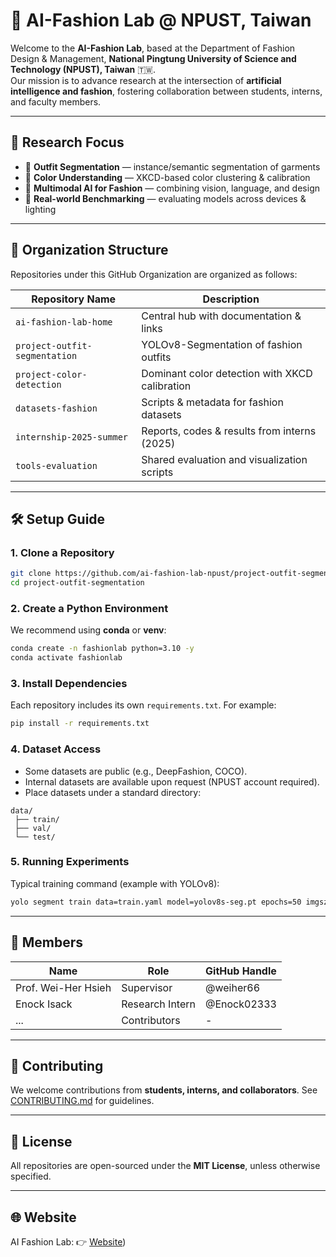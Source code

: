 # 🧵 AI-Fashion Lab @ NPUST, Taiwan

Welcome to the **AI-Fashion Lab**, based at the Department of Fashion Design & Management, **National Pingtung University of Science and Technology (NPUST), Taiwan** 🇹🇼.  
Our mission is to advance research at the intersection of **artificial intelligence and fashion**, fostering collaboration between students, interns, and faculty members.

---

## 🔬 Research Focus
- 👕 **Outfit Segmentation** — instance/semantic segmentation of garments  
- 🎨 **Color Understanding** — XKCD-based color clustering & calibration  
- 🤖 **Multimodal AI for Fashion** — combining vision, language, and design  
- 📸 **Real-world Benchmarking** — evaluating models across devices & lighting  

---

## 📂 Organization Structure
Repositories under this GitHub Organization are organized as follows:

| Repository Name                          | Description                                    |
|------------------------------------------|------------------------------------------------|
| `ai-fashion-lab-home`                    | Central hub with documentation & links        |
| `project-outfit-segmentation`            | YOLOv8-Segmentation of fashion outfits        |
| `project-color-detection`                | Dominant color detection with XKCD calibration|
| `datasets-fashion`                       | Scripts & metadata for fashion datasets       |
| `internship-2025-summer`                 | Reports, codes & results from interns (2025)  |
| `tools-evaluation`                       | Shared evaluation and visualization scripts   |

---

## 🛠️ Setup Guide

### 1. Clone a Repository
```bash
git clone https://github.com/ai-fashion-lab-npust/project-outfit-segmentation.git
cd project-outfit-segmentation
````

### 2. Create a Python Environment

We recommend using **conda** or **venv**:

```bash
conda create -n fashionlab python=3.10 -y
conda activate fashionlab
```

### 3. Install Dependencies

Each repository includes its own `requirements.txt`.
For example:

```bash
pip install -r requirements.txt
```

### 4. Dataset Access

* Some datasets are public (e.g., DeepFashion, COCO).
* Internal datasets are available upon request (NPUST account required).
* Place datasets under a standard directory:

```
data/
 ├── train/
 ├── val/
 └── test/
```

### 5. Running Experiments

Typical training command (example with YOLOv8):

```bash
yolo segment train data=train.yaml model=yolov8s-seg.pt epochs=50 imgsz=640
```

---

## 👥 Members

| Name                | Role            | GitHub Handle |
| ------------------- | --------------- | ------------- |
| Prof. Wei-Her Hsieh | Supervisor      | @weiher66             |
| Enock Isack         | Research Intern | @Enock02333   |
| ...                 | Contributors    | -             |

---

## 🤝 Contributing

We welcome contributions from **students, interns, and collaborators**.
See [CONTRIBUTING.md](CONTRIBUTING.md) for guidelines.

---

## 📜 License

All repositories are open-sourced under the **MIT License**, unless otherwise specified.

---

## 🌐 Website

AI Fashion Lab:
👉 [Website](https://ai4fashion.npust.edu.tw/))

